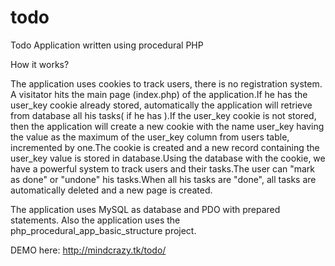 # todo
Todo Application written using procedural PHP

How it works?

The application uses cookies to track users, there is no registration system.
A visitator hits the main page (index.php) of the application.If he has the user_key cookie already stored, automatically the application will retrieve from database all his tasks( if he has ).If the user_key cookie is not stored, then the application will create a new cookie with the name user_key having the value as the maximum of the user_key column from users table, incremented by one.The cookie is created and a new record containing the user_key value is stored in database.Using the database with the cookie, we have a powerful system to track users and their tasks.The user can "mark as done" or "undone" his tasks.When all his tasks are "done", all tasks are automatically deleted and a new page is created.

The application uses MySQL as database and PDO with prepared statements.
Also the application uses the php_procedural_app_basic_structure project.

DEMO here: http://mindcrazy.tk/todo/

